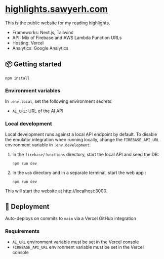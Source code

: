 # [highlights.sawyerh.com](https://highlights.sawyerh.com)

This is the public website for my reading highlights.

- Frameworks: Next.js, Tailwind
- API: Mix of Firebase and AWS Lambda Function URLs
- Hosting: Vercel
- Analytics: Google Analytics

## 📦 Getting started

```
npm install
```

### Environment variables

In `.env.local`, set the following environment secrets:

- `AI_URL`: URL of the AI API

### Local development

Local development runs against a local API endpoint by default. To disable the emulator integration when running locally, change the `FIREBASE_API_URL` environment variable in `.env.development`.

1. In the `firebase/functions` directory, start the local API and seed the DB:
   ```
   npm run dev
   ```
1. In the `web` directory and in a separate terminal, start the web app :
   ```
   npm run dev
   ```

This will start the website at http://localhost:3000.

## 🚀 Deployment

Auto-deploys on commits to `main` via a Vercel GitHub integration

### Requirements

- `AI_URL` environment variable must be set in the Vercel console
- `FIREBASE_API_URL` environment variable must be set in the Vercel console
